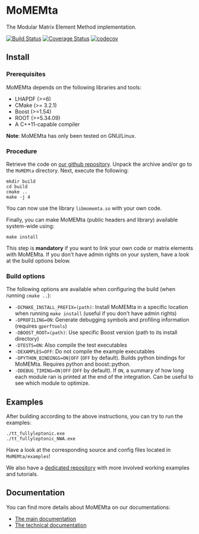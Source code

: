 # MoMEMta

The Modular Matrix Element Method implementation.

[![Build Status](https://travis-ci.org/MoMEMta/MoMEMta.svg?branch=master)](https://travis-ci.org/MoMEMta/MoMEMta) [![Coverage Status](https://coveralls.io/repos/github/MoMEMta/MoMEMta/badge.svg?branch=master)](https://coveralls.io/github/MoMEMta/MoMEMta?branch=master) [![codecov](https://codecov.io/gh/MoMEMta/MoMEMta/branch/master/graph/badge.svg)](https://codecov.io/gh/MoMEMta/MoMEMta)

## Install

### Prerequisites

MoMEMta depends on the following libraries and tools:
   * LHAPDF (>=6)
   * CMake (>= 3.2.1)
   * Boost (>=1.54)
   * ROOT (>=5.34.09)
   * A C++11-capable compiler

**Note**: MoMEMta has only been tested on GNU/Linux.

### Procedure

Retrieve the code on [our github repository](https://github.com/MoMEMta/MoMEMta/releases). Unpack the
archive and/or go to the `MoMEMta` directory. Next, execute the following:
```
mkdir build
cd build
cmake ..
make -j 4
```
You can now use the library `libmomemta.so` with your own code.

Finally, you can make MoMEMta (public headers and library) available system-wide using:
```
make install
```
This step is **mandatory** if you want to link your own code or matrix elements with MoMEMta. If you don't have
admin rights on your system, have a look at the build options below.

### Build options

The following options are available when configuring the build (when running `cmake ..`):
   * `-DCMAKE_INSTALL_PREFIX=(path)`: Install MoMEMta in a specific location when running `make install` (useful if you don't have admin rights)
   * `-DPROFILING=ON`: Generate debugging symbols and profiling information (requires `gperftools`)
   * `-DBOOST_ROOT=(path)`: Use specific Boost version (path to its install directory)
   * `-DTESTS=ON`: Also compile the test executables
   * `-DEXAMPLES=OFF`: Do not compile the example executables
   * `-DPYTHON_BINDINGS=ON|OFF` (`OFF` by default). Builds python bindings for MoMEMta. Requires python and boost::python.
   * `-DDEBUG_TIMING=ON|OFF` (`OFF` by default). If `ON`, a summary of how long each module ran is printed at the end of the integration. Can be useful to see which module to optimize.

## Examples

After building according to the above instructions, you can try to run the examples:
```
./tt_fullyleptonic.exe
./tt_fullyleptonic_NWA.exe
```
Have a look at the corresponding source and config files located in `MoMEMta/examples`! 

We also have a [dedicated repository](https://github.com/MoMEMta/Tutorials) with more involved working examples and tutorials.

## Documentation

You can find more details about MoMEMta on our documentations:

 - [The main documentation](https://momemta.github.io)
 - [The technical documentation](https://momemta.github.io/MoMEMta/)
